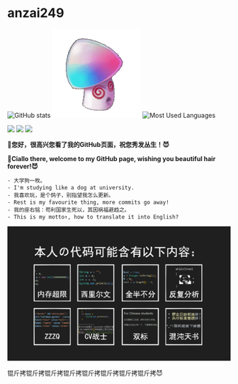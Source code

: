 # anzai249
![GitHub stats](https://github-readme-stats-gamma-lime.vercel.app/api?username=anzai249&show_icons=true&locale=cn)
![HypnoShroom](HypnoShroom.gif)
![Most Used Languages](https://github-readme-stats-gamma-lime.vercel.app/api/top-langs/?username=anzai249&layout=compact&exclude_repo=anzai249.github.io&langs_count=8&locale=cn)

![](https://visitor-badge.glitch.me/badge?page_id=anzai249.readme)
![](https://img.shields.io/badge/Xiaomi-11_Pro-f5010c?style=flat&logo=xiaomi&logoColor=ffffff)
![](https://img.shields.io/badge/Windows-11-blue?style=flat&logo=windows&logoColor=ffffff)

**👋您好，很高兴您看了我的GitHub页面，祝您秀发丛生！😈**

**👋Ciallo there, welcome to my GitHub page, wishing you beautiful hair forever!😈**

```
- 大学狗一枚。
- I'm studying like a dog at university.
- 我喜欢玩，是个鸽子，别指望我怎么更新。
- Rest is my favourite thing, more commits go away!
- 我的座右铭：苟利国家生死以，其因祸福避趋之。
- This is my motto↑, how to translate it into English?
```

![CodeStyle](codestyle-min.png)

锟斤拷锟斤拷锟斤拷锟斤拷锟斤拷锟斤拷锟斤拷锟斤拷😈

